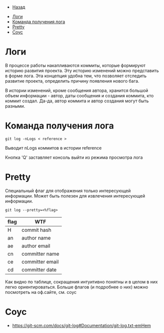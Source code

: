 * [Назад](./Readme.md)

- [Логи](#логи)
- [Команда получения лога](#команда-получения-лога)
- [Pretty](#pretty)
- [Соус](#соус)

# Логи

В процессе работы накапливаются коммиты, которые формируют историю развития проекта. Эту историю изменений можно представить в форме лога. Эта концепция удобна тем, что позволяет отследить развитие проекта, определить причину появления нового бага.

В истории изменений, кроме сообщения автора, хранится большой объем информации - автор, даты сообщения и создания коммита, кто коммит создал. Да-да, автор коммита и автор создания могут быть разными.

# Команда получения лога

```
git log -nLogs < reference >
```

Выводит nLogs коммитов в истории reference

Кнопка 'Q' заставляет консоль выйти из режима просмотра лога

# Pretty

Специальный флаг для отображения только интересующей информации. Может быть полезен для извлечения интересующей информации.

```
git log --pretty=<%flag>
```

| flag | WTF             |
| ---- | --------------- |
| H    | commit hash     |
| an   | author name     |
| ae   | author email    |
| cn   | committer name  |
| ce   | committer email |
| cd   | committer date  |

Как видно по таблице, сокращения интуитивно понятны и в целом в них легко ориентироваться. Больше флагов (и подробнее о них) можно посмотреть на оф.сайте, см. соус

# Соус

* https://git-scm.com/docs/git-log#Documentation/git-log.txt-emHem

